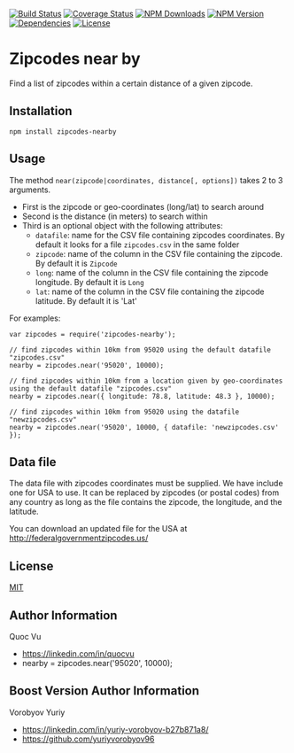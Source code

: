[![Build Status](http://img.shields.io/travis/quocvu/zipcodes-nearby.svg?style=for-the-badge)](https://travis-ci.org/quocvu/zipcodes-nearby)
[![Coverage Status](https://img.shields.io/coveralls/quocvu/zipcodes-nearby.svg?style=for-the-badge)](https://coveralls.io/github/quocvu/zipcodes-nearby)
[![NPM Downloads](https://img.shields.io/npm/dt/zipcodes-nearby.svg?style=for-the-badge)](https://www.npmjs.com/package/zipcodes-nearby)
[![NPM Version](https://img.shields.io/npm/v/zipcodes-nearby.svg?style=for-the-badge)](https://www.npmjs.com/package/zipcodes-nearby)
[![Dependencies](https://img.shields.io/david/quocvu/zipcodes-nearby.svg?style=for-the-badge)](https://david-dm.org/quocvu/zipcodes-nearby)
[![License](https://img.shields.io/github/license/quocvu/zipcodes-nearby.svg?style=for-the-badge)](https://github.com/quocvu/zipcodes-nearby/blob/master/LICENSE)

# Zipcodes near by

Find a list of zipcodes within a certain distance of a given zipcode.

## Installation

    npm install zipcodes-nearby

## Usage

The method `near(zipcode|coordinates, distance[, options])` takes 2 to 3 arguments.

* First is the zipcode or geo-coordinates (long/lat) to search around
* Second is the distance (in meters) to search within
* Third is an optional object with the following attributes:
  * `datafile`: name for the CSV file containing zipcodes coordinates. By default it looks for a file `zipcodes.csv` in the same folder
  * `zipcode`: name of the column in the CSV file containing the zipcode. By default it is `Zipcode`
  * `long`: name of the column in the CSV file containing the zipcode longitude. By default it is `Long`
  * `lat`: name of the column in the CSV file containing the zipcode latitude. By default it is 'Lat'

For examples:

```
var zipcodes = require('zipcodes-nearby');

// find zipcodes within 10km from 95020 using the default datafile "zipcodes.csv"
nearby = zipcodes.near('95020', 10000);

// find zipcodes within 10km from a location given by geo-coordinates using the default datafile "zipcodes.csv"
nearby = zipcodes.near({ longitude: 78.8, latitude: 48.3 }, 10000);

// find zipcodes within 10km from 95020 using the datafile "newzipcodes.csv"
nearby = zipcodes.near('95020', 10000, { datafile: 'newzipcodes.csv' });

```

## Data file

The data file with zipcodes coordinates must be supplied.  We have include one
for USA to use.  It can be replaced by zipcodes (or postal codes) from any country
as long as the file contains the zipcode, the longitude, and the latitude.

You can download an updated file for the USA at <http://federalgovernmentzipcodes.us/>


## License

[MIT](https://github.com/quocvu/zipcodes-nearby/blob/master/LICENSE.txt)


## Author Information

Quoc Vu  

* https://linkedin.com/in/quocvu  
* nearby = zipcodes.near('95020', 10000);

## Boost Version Author Information

Vorobyov Yuriy  

* https://linkedin.com/in/yuriy-vorobyov-b27b871a8/
* https://github.com/yuriyvorobyov96
